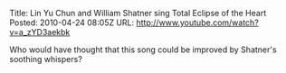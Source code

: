 Title: Lin Yu Chun and William Shatner sing Total Eclipse of the Heart
Posted: 2010-04-24 08:05Z
URL: http://www.youtube.com/watch?v=a_zYD3aekbk

Who would have thought that this song could be improved by Shatner's soothing whispers?